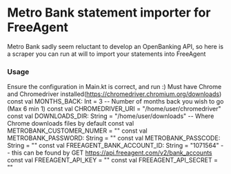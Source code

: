 # Metro Bank statement importer for FreeAgent
Metro Bank sadly seem reluctant to develop an OpenBanking API, so here is a scraper you can run at will to import your statements into FreeAgent
### Usage
Ensure the configuration in Main.kt is correct, and run :) Must have Chrome and Chromedriver installed(https://chromedriver.chromium.org/downloads)
    const val MONTHS_BACK: Int = 3 -- Number of months back you wish to go (Max 6 min 1)
    const val CHROMEDRIVER_URI = "/home/user/chromedriver"
    const val DOWNLOADS_DIR: String = "/home/user/downloads" -- Where Chrome downloads files by default
    const val METROBANK_CUSTOMER_NUMER = ""
    const val METROBANK_PASSWORD: String = ""
    const val METROBANK_PASSCODE: String = ""
    const val FREEAGENT_BANK_ACCOUNT_ID: String = "1071564" -- this can be found by GET https://api.freeagent.com/v2/bank_accounts
    const val FREEAGENT_API_KEY = ""
    const val FREEAGENT_API_SECRET = ""
